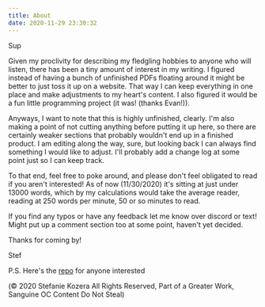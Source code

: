 ```yaml
---
title: About
date: 2020-11-29 23:30:32
---
```

Sup

Given my proclivity for describing my fledgling hobbies to anyone who will listen, there has been a tiny amount of interest in my writing.  I figured instead of having a bunch of unfinished PDFs floating around it might be better to just toss it up on a website.  That way I can keep everything in one place and make adjustments to my heart's content.  I also figured it would be a fun little programming project (it was! (thanks Evan!)). 

Anyways, I want to note that this is highly unfinished, clearly.  I'm also making a point of not cutting anything before putting it up here, so there are certainly weaker sections that probably wouldn't end up in a finished product.  I am editing along the way, sure, but looking back I can always find something I would like to adjust. I'll probably add a change log at some point just so I can keep track.

To that end, feel free to poke around, and please don't feel obligated to read if you aren't interested!  As of now (11/30/2020) it's sitting at just under 13000 words, which by my calculations would take the average reader, reading at 250 words per minute, 50 or so minutes to read.

If you find any typos or have any feedback let me know over discord or text!  Might put up a comment section too at some point, haven't yet decided.

Thanks for coming by!

Stef

P.S.  Here's the [repo](https://github.com/PerSomnium/PerSomnium.github.io) for anyone interested 

(© 2020 Stefanie Kozera All Rights Reserved, Part of a Greater Work, Sanguine OC Content Do Not Steal)